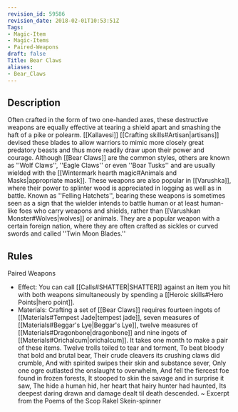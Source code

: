 ```yaml
---
revision_id: 59586
revision_date: 2018-02-01T10:53:51Z
Tags:
- Magic-Item
- Magic-Items
- Paired-Weapons
draft: false
Title: Bear Claws
aliases:
- Bear_Claws
---
```

## Description
Often crafted in the form of two one-handed axes, these destructive weapons are equally effective at tearing a shield apart and smashing the haft of a pike or polearm. [[Kallavesi]] [[Crafting skills#Artisan|artisans]] devised these blades to allow warriors to mimic more closely great predatory beasts and thus more readily draw upon their power and courage. Although [[Bear Claws]] are the common styles, others are known as ''Wolf Claws'', ''Eagle Claws'' or even ''Boar Tusks'' and are usually wielded with the [[Wintermark hearth magic#Animals and Masks|appropriate mask]]. 
These weapons are also popular in [[Varushka]], where their power to splinter wood is appreciated in logging as well as in battle. Known as ''Felling Hatchets'', bearing these weapons is sometimes seen as a sign that the wielder intends to battle human or at least human-like foes who carry weapons and shields, rather than [[Varushkan Monster#Wolves|wolves]] or animals. 
They are a popular weapon with a certain foreign nation, where they are often crafted as sickles or curved swords and called ''Twin Moon Blades.''
## Rules
Paired Weapons
* Effect: You can call [[Calls#SHATTER|SHATTER]] against an item you hit with both weapons simultaneously by spending a [[Heroic skills#Hero Points|hero point]].
* Materials: Crafting a set of [[Bear Claws]] requires fourteen ingots of [[Materials#Tempest Jade|tempest jade]], seven measures of [[Materials#Beggar's Lye|Beggar's Lye]],  twelve measures of [[Materials#Dragonbone|dragonbone]] and nine ingots of [[Materials#Orichalcum|orichalcum]]. It takes one month to make a pair of these items.
Twelve trolls toiled to tear and torment,
To beat bloody that bold and brutal bear,
Their crude cleavers its crushing claws did crumble,
And with spirited swipes their skin and substance sever,
Only one ogre outlasted the onslaught to overwhelm,
And fell the fiercest foe found in frozen forests,
It stooped to skin the savage and in surprise it saw,
The hide a human hid, her heart that hairy hunter had haunted,
Its deepest daring drawn and damage dealt til death descended.
~ Excerpt from the Poems of the Scop Rakel Skein-spinner